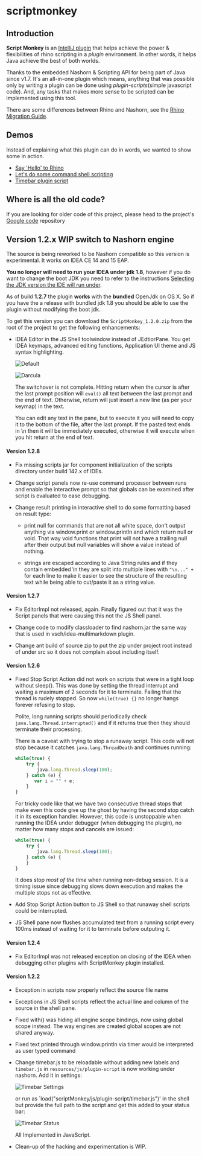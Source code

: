 scriptmonkey
============

Introduction
------------
**Script Monkey** is an [IntelliJ plugin](http://plugins.jetbrains.com/plugin?pr=idea&pluginId=3674) that helps achieve the power & flexibilities of 
rhino scripting in a *plugin* environment.
In other words, it helps Java achieve the best of both worlds.

Thanks to the embedded Nashorn & Scripting API for being part of Java since v1.7. It's an all-in-one plugin which means, anything that was possible only by writing a plugin can be done using _plugin-scripts_(simple javascript code). And, any tasks that makes more sense to be scripted can be implemented using this tool.

There are some differences between Rhino and Nashorn, see the [Rhino Migration Guide](https://wiki.openjdk.java.net/display/Nashorn/Rhino+Migration+Guide).

Demos
-----
Instead of explaining what this plugin can do in words, we wanted to show some in action. 
* [Say 'Hello' to Rhino](http://scriptmonkey.boxysystems.com/demos/HelloRhino/HelloRhino.htm)
* [Let's do some command shell scripting](http://scriptmonkey.boxysystems.com/demos/CommandShell/CommandShell.htm)
* [Timebar plugin script](http://scriptmonkey.boxysystems.com/demos/TimebarPluginScript/TimebarPluginScript.htm)

Where is all the old code?
--------------------------
If you are looking for older code of this project, please head to the project's [Google code](https://code.google.com/p/scriptmonkey/) repository

Version 1.2.x WIP switch to Nashorn engine
---------------------
The source is being reworked to be Nashorn compatible so this version is experimental. It works on IDEA CE 14 and 15 EAP. 

**You no longer will need to run your IDEA under jdk 1.8**, however if you do want to change the boot JDK you need to refer to the instructions [Selecting the JDK version the IDE will run under](https://intellij-support.jetbrains.com/hc/en-us/articles/206827547-Selecting-the-JDK-version-the-IDE-will-run-under).

As of build **1.2.7** the plugin **works** with the **bundled** OpenJdk on OS X. So if you have the a release with bundled jdk 1.8 you should be able to use the plugin without modifying the boot jdk.  

To get this version you can download the `ScriptMonkey_1.2.0.zip` from the root of the project to get the following enhancements:

-   IDEA Editor in the JS Shell toolwindow instead of JEdtiorPane. You get IDEA keymaps, advanced editing functions, Application UI theme and JS syntax highlighting.

    ![Default](https://raw.githubusercontent.com/vsch/scriptmonkey/develop/assets/ScreenShot_toolwindow_default.png)
    
    ![Darcula](https://raw.githubusercontent.com/vsch/scriptmonkey/develop/assets/ScreenShot_toolwindow_darcula.png)    

    The switchover is not complete. Hitting return when the cursor is after the last prompt position will `eval()` all text between the last prompt and the end of text.
    Otherwise, return will just insert a new line (as per your keymap) in the text.
        
    You can edit any text in the pane, but to execute it you will need to copy it to the bottom of the file, after the last prompt. If the pasted text ends in \n then it will be immediately executed, otherwise it will execute when you hit return at the end of text.
    
#### Version 1.2.8

- Fix missing scripts jar for component initialization of the scripts directory under build 142.x of IDEs.

- Change script panels now re-use command processor between runs and enable the interactive prompt so that globals can be examined after script is evaluated to ease debugging.

- Change result printing in interactive shell to do some formatting based on result type:

    - print null for commands that are not all white space, don't output anything via window.print or window.println and which return null or void. That way void functions that print will not have a trailing null after their output but null variables will show a value instead of nothing.  
    
    - strings are escaped according to Java String rules and if they contain embedded \n they are split into multiple lines with `"\n..." +` for each line to make it easier to see the structure of the resulting text while being able to cut/paste it as a string value.
    
#### Version 1.2.7

- Fix EditorImpl not released, again. Finally figured out that it was the Script panels that were causing this not the JS Shell panel.

- Change code to modify classloader to find nashorn.jar the same way that is used in vsch/idea-multimarkdown plugin.

- Change ant build of source zip to put the zip under project root instead of under src so it does not complain about including itself.

#### Version 1.2.6

-   Fixed Stop Script Action did not work on scripts that were in a tight loop without sleep(). This was done by setting the thread interrupt and waiting a maximum of 2 seconds for it to terminate. Failing that the thread is rudely stopped. So now `while(true) {}` no longer hangs forever refusing to stop.  

    Polite, long running scripts should periodically check `java.lang.Thread.interrupted()` and if it returns true then they should terminate their processing.

    There is a caveat with trying to stop a runaway script. This code will not stop because it catches `java.lang.ThreadDeath` and continues running:

    ```javascript
    while(true) { 
        try { 
            java.lang.Thread.sleep(100); 
        } catch (e) { 
           var i = "" + e; 
        } 
    }
    ```    

    For tricky code like that we have two consecutive thread stops that make even this code give up the ghost by having the second stop catch it in its exception handler. However, this code is unstoppable when running the IDEA under debugger (when debugging the plugin), no matter how many stops and cancels are issued:
    
    ```javascript
    while(true) { 
        try { 
            java.lang.Thread.sleep(100); 
        } catch (e) { 
        } 
    }
    ```    

    It does stop *most of the time* when running non-debug session. It is a timing issue since debugging slows down execution and makes the multiple stops not as effective.
    
-   Add Stop Script Action button to JS Shell so that runaway shell scripts could be interrupted.     

-   JS Shell pane now flushes accumulated text from a running script every 100ms instead of waiting for it to terminate before outputing it.

#### Version 1.2.4

-   Fix EditorImpl was not released exception on closing of the IDEA when debugging other plugins with ScriptMonkey plugin installed.

#### Version 1.2.2

-   Exception in scripts now properly reflect the source file name

-   Exceptions in JS Shell scripts reflect the actual line and column of the source in the shell pane.

-   Fixed with() was hiding all engine scope bindings, now using global scope instead. The way engines are created global scopes are not shared anyway.

-   Fixed text printed through window.println via timer would be interpreted as user typed command

-   Change timebar.js to be reloadable without adding new labels and `timebar.js` in `resources/js/plugin-script` is now working under nashorn. Add it in settings:

    ![Timebar Settings](https://raw.githubusercontent.com/vsch/scriptmonkey/develop/assets/ScreenShot_toolwindow_timebar_plugin.png)    
    
    or run as `load("scriptMonkey/js/plugin-script/timebar.js")' in the shell but provide the full path to the script and get this added to your status bar:
    
    ![Timebar Status](https://raw.githubusercontent.com/vsch/scriptmonkey/develop/assets/ScreenShot_toolwindow_timebar_statusbar.png)    
    
    All Implemented in JavaScript.
    
-   Clean-up of the hacking and experimentation is WIP.
